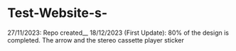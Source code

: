 # Test-Website-s-

27/11/2023: Repo created__
18/12/2023 (First Update): 80% of the design is completed. The arrow and the stereo cassette player sticker 

